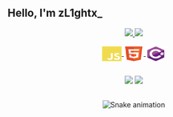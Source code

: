 ## Hello, I'm zL1ghtx_

<div align="center">
<div align="center">
  <a href="https://github.com/zL1ghtx">
  <img height="180em" src="https://github-readme-stats.vercel.app/api?username=zL1ghtx&show_icons=true&theme=radical&include_all_dark=true&count_private=true"/>
  <img height="180em" src="https://github-readme-stats.vercel.app/api/top-langs/?username=zL1ghtx&layout=compact&langs_count=7&theme=merko"/>
</div>


<div style="display: inline_block"><br>
  <img align="center" alt="Icon_js" height="30" width="40" src="https://raw.githubusercontent.com/devicons/devicon/master/icons/javascript/javascript-plain.svg">
  <img align="center" alt="Icon_htmlL" height="30" width="40" src="https://raw.githubusercontent.com/devicons/devicon/master/icons/html5/html5-original.svg">
  <img align="center" alt="Rafa-Csharp" height="30" width="40" src="https://raw.githubusercontent.com/devicons/devicon/master/icons/csharp/csharp-original.svg">

  
</div>

##

<div> 
  <a href="https://www.instagram.com/e9savv/" target="_blank"><img src="https://img.shields.io/badge/-Instagram-%23E4405F?style=for-the-badge&logo=instagram&logoColor=white" target="_blank"></a>
 <a href="https://discord.com/users/695273438172020787/" target="_blank"><img src="https://img.shields.io/badge/Discord-7289DA?style=for-the-badge&logo=discord&logoColor=white" target="_blank"></a>

##

  ![Snake animation](https://github.com/balah7/balah7/blob/output/github-contribution-grid-snake.svg)
 
</div>

